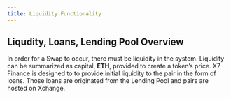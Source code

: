 ```yaml
---
title: Liquidity Functionality
---
```


## Liqudity, Loans, Lending Pool Overview

In order for a Swap to occur, there must be liquidity in the system. Liquidity can be summarized as capital, **ETH**, provided to create a token’s price. X7 Finance is designed to to provide initial liquidity to the pair in the form of loans. Those loans are originated from the Lending Pool and pairs are hosted on Xchange.
